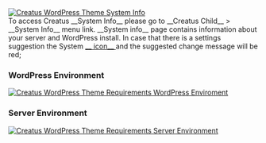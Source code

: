 <div class="thz-lightbox-gallery" markdown="1">

<div class="thz-doc-image max">
<a class="thz-lightbox mfp-image" href="../../docs-media/system-info-link.jpg" data-mfp-title="Creatus WordPress Theme System Info" data-modal-size="large">
	<img src="../../docs-media/system-info-link.jpg" alt="Creatus WordPress Theme System Info" />
</a>
</div>

<div markdown="1">
To access Creatus __System Info__ please go to __Creatus Child__ >  __System Info__ menu link. 
__System info__ page contains information about your server and WordPress install. In case that there is a settings suggestion the System <a class="thz-lightbox mfp-image" href="../../docs-media/system-info-icon.jpg" data-mfp-title="Creatus WordPress Theme System Info Icon" data-modal-size="large"> __ icon__ </a> and the suggested change message will be red;

</div>

### WordPress Environment
<div class="thz-doc-image max">
<a class="thz-lightbox mfp-image" href="../../docs-media/requirements-wordpress.jpg" data-mfp-title="Creatus WordPress Theme Requirements WordPress Environment" data-modal-size="large">
	<img src="../../docs-media/requirements-wordpress.jpg" alt="Creatus WordPress Theme Requirements WordPress Enviroment" />
</a>
</div>

### Server Environment
<div class="thz-doc-image max">
<a class="thz-lightbox mfp-image" href="../../docs-media/requirements-server.jpg" data-mfp-title="Creatus WordPress Theme Requirements Server Environment" data-modal-size="large">
	<img src="../../docs-media/requirements-server.jpg" alt="Creatus WordPress Theme Requirements Server Environment" />
</a>
</div>

</div>